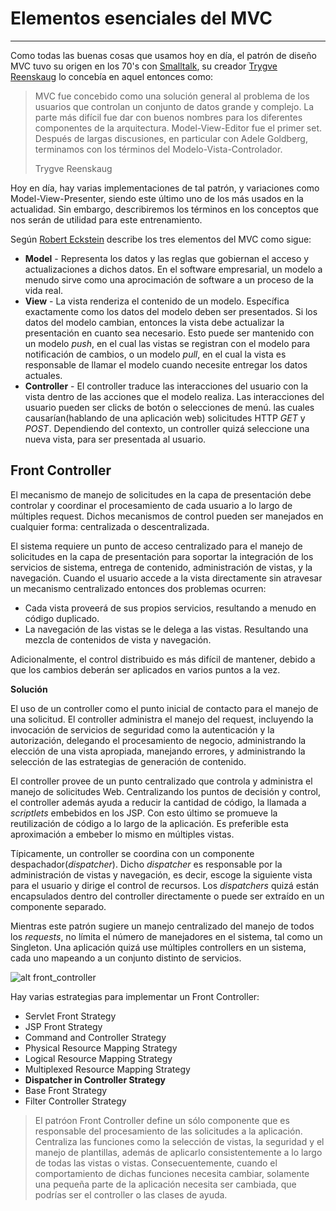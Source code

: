 # Elementos esenciales del MVC

------

Como todas las buenas cosas que usamos hoy en día, el patrón de diseño MVC tuvo su origen en los 70's con [Smalltalk](http://www.pharo-project.org/home), su creador [Trygve Reenskaug](http://en.wikipedia.org/wiki/Trygve_Reenskaug) lo concebía en aquel entonces como:

<blockquote>
  <p>
    MVC fue concebido como una solución general al problema de los usuarios que controlan un conjunto de datos grande y complejo. La parte más difícil fue dar con buenos nombres para los diferentes componentes de la arquitectura. Model-View-Editor fue el primer set. Después de largas discusiones, en particular con Adele Goldberg, terminamos con los términos del Modelo-Vista-Controlador.
  </p>
  <footer>Trygve Reenskaug</footer>
</blockquote>

Hoy en día, hay varias implementaciones de tal patrón, y variaciones como Model-View-Presenter, siendo este último uno de los más usados en la actualidad. Sin embargo, describiremos los términos en los conceptos que nos serán de utilidad para este entrenamiento.

Según [Robert Eckstein](http://www.oreilly.com/pub/au/155) describe los tres elementos del MVC como sigue:

* **Model** - Representa los datos y las reglas que gobiernan el acceso y actualizaciones a dichos datos. En el software empresarial, un modelo a menudo sirve como una aprocimación de software a un proceso de la vida real.
* **View** - La vista renderiza el contenido de un modelo. Específica exactamente como los datos del modelo deben ser presentados. Si los datos del modelo cambian, entonces la vista debe actualizar la presentación en cuanto sea necesario. Esto puede ser mantenido con un modelo _push_, en el cual las vistas se registran con el modelo para notificación de cambios, o un modelo _pull_, en el cual la vista es responsable de llamar el modelo cuando necesite entregar los datos actuales.
* **Controller** - El controller traduce las interacciones del usuario con la vista dentro de las acciones que el modelo realiza. Las interacciones del usuario pueden ser clicks de botón o selecciones de menú. las cuales causarían(hablando de una aplicación web) solicitudes HTTP _GET_ y _POST_. Dependiendo del contexto, un controller quizá seleccione una nueva vista, para ser presentada al usuario.

## Front Controller

El mecanismo de manejo de solicitudes en la capa de presentación debe controlar y coordinar el procesamiento de cada usuario a lo largo de múltiples request. Dichos mecanismos de control pueden ser manejados en cualquier forma: centralizada o descentralizada.

El sistema requiere un punto de acceso centralizado para el manejo de solicitudes en la capa de presentación para soportar la integración de los servicios de sistema, entrega de contenido, administración de vistas, y la navegación. Cuando el usuario accede a la vista directamente sin atravesar un mecanismo centralizado entonces dos problemas ocurren:

* Cada vista proveerá de sus propios servicios, resultando a menudo en código duplicado.
* La navegación de las vistas se le delega a las vistas. Resultando una mezcla de contenidos de vista y navegación.

Adicionalmente, el control distribuido es más difícil de mantener, debido a que los cambios deberán ser aplicados en varios puntos a la vez.

**Solución**

El uso de un controller como el punto inicial de contacto para el manejo de una solicitud. El controller administra el manejo del request, incluyendo la invocación de servicios de seguridad como la autenticación y la autorización, delegando el procesamiento de negocio, administrando la elección de una vista apropiada, manejando errores, y administrando la selección de las estrategias de generación de contenido.

El controller provee de un punto centralizado que controla y administra el manejo de solicitudes Web. Centralizando los puntos de decisión y control, el controller además ayuda a reducir la cantidad de código, la llamada a _scriptlets_ embebidos en los JSP. Con esto último se promueve la reutilización de código a lo largo de la aplicación. Es preferible esta aproximación a embeber lo mismo en múltiples vistas.

Típicamente, un controller se coordina con un componente despachador(_dispatcher_). Dicho _dispatcher_ es responsable por la administración de vistas  y navegación, es decir, escoge la siguiente vista para el usuario y dirige el control de recursos. Los _dispatchers_ quizá están encapsulados dentro del controller directamente o puede ser extraído en un componente separado.

Mientras este patrón sugiere un manejo centralizado del manejo de todos los _requests_, no límita el número de manejadores en el sistema, tal como un Singleton. Una aplicación quizá use múltiples controllers en un sistema, cada uno mapeando a un conjunto distinto de servicios.

![alt front_controller](/img/FCMainClass.gif "front_controller")

Hay varias estrategias para implementar un Front Controller:

* Servlet Front Strategy
* JSP Front Strategy
* Command and Controller Strategy
* Physical Resource Mapping Strategy
* Logical Resource Mapping Strategy
* Multiplexed Resource Mapping Strategy
* **Dispatcher in Controller Strategy**
* Base Front Strategy
* Filter Controller Strategy

<blockquote>
  <p>El patróon Front Controller define un sólo componente que es responsable del procesamiento de las solicitudes a la aplicación. Centraliza las funciones como la selección de vistas, la seguridad y el manejo de plantillas, además de aplicarlo consistentemente a lo largo de todas las vistas o vistas. Consecuentemente, cuando el comportamiento de dichas funciones necesita cambiar, solamente una pequeña parte de la aplicación necesita ser cambiada, que podrías ser el controller o las clases de ayuda.</p>
</blockquote>